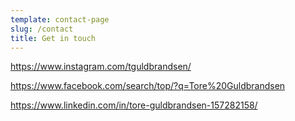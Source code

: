 ```yaml
---
template: contact-page
slug: /contact
title: Get in touch
---
```

https://www.instagram.com/tguldbrandsen/

https://www.facebook.com/search/top/?q=Tore%20Guldbrandsen

https://www.linkedin.com/in/tore-guldbrandsen-157282158/